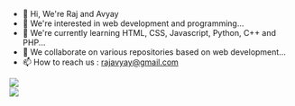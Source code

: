 - 👋 Hi, We're Raj and Avyay
- 👀 We're interested in web development and programming...
- 🌱 We're currently learning HTML, CSS, Javascript, Python, C++ and PHP...
- 💞️ We collaborate on various repositories based on web development...
- 📫 How to reach us : rajavyay@gmail.com

<img src='https://github-readme-stats.vercel.app/api?username=123452123-codr&show_icons=true&theme=merko&count_private=true&line_height=40' align="left" />

<br/>
<img src='https://github-readme-stats.vercel.app/api/top-langs/?username=123452123-codr&theme=newyorknight&hide_langs_below=4' align="middle" />


<!---
Raj-Avyay/Raj-Avyay is a ✨ special ✨ repository because its `README.md` (this file) appears on your GitHub profile.
You can click the Preview link to take a look at your changes.
--->
